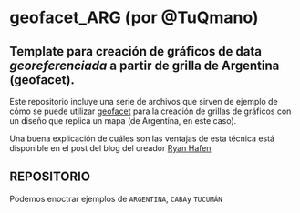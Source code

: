 # geofacet_ARG (por @TuQmano)
Template para creación de gráficos de data *georeferenciada* a partir de grilla de Argentina (geofacet). 
--------------------

Este repositorio incluye una serie de archivos que sirven de ejemplo de cómo se puede utilizar [geofacet](http://ryanhafen.com/blog/geofacet) para la creación de grillas de gráficos con un diseño que replica un mapa (de Argentina, en este caso). 

Una buena explicación de cuáles son las ventajas de esta técnica está disponible en el post del blog del creador [Ryan Hafen](https://twitter.com/hafenstats)

## REPOSITORIO
Podemos enoctrar ejemplos de `ARGENTINA`, `CABA`y `TUCUMÁN`

